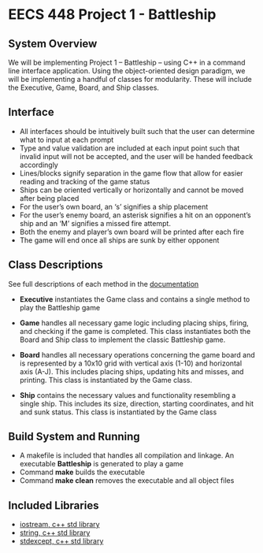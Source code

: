 # EECS 448 Project 1 - Battleship

## System Overview

We will be implementing Project 1 – Battleship – using C++ in a
command line interface application. Using the object-oriented design
paradigm, we will be implementing a handful of classes for modularity.
These will include the Executive, Game, Board, and Ship classes.

## Interface

- All interfaces should be intuitively built such that the user can determine what to input at each prompt
- Type and value validation are included at each input point such that invalid input will not be accepted, and the user will be handed feedback accordingly
- Lines/blocks signify separation in the game flow that allow for easier reading and tracking of the game status
- Ships can be oriented vertically or horizontally and cannot be moved after being placed
- For the user’s own board, an ‘s’ signifies a ship placement
- For the user’s enemy board, an asterisk signifies a hit on an opponent’s ship and an ‘M’ signifies a missed fire attempt.
- Both the enemy and player’s own board will be printed after each fire
- The game will end once all ships are sunk by either opponent

## Class Descriptions

See full descriptions of each method in the [documentation](https://github.com/landoty/eecs448-project-1/blob/main/documentation/project1_documentation.pdf)

- **Executive** instantiates the Game class and contains a single method to play the Battleship game

- **Game** handles all necessary game logic including placing ships, firing, and checking if the game is completed. This class instantiates both the Board and Ship class to implement the classic Battleship game.

- **Board** handles all necessary operations concerning the game board and is represented by a 10x10 grid with vertical axis (1-10) and horizontal axis (A-J). This includes placing ships, updating hits and misses, and printing. This class is instantiated by the Game class.

- **Ship** contains the necessary values and functionality resembling a single ship. This includes its size, direction, starting coordinates, and hit and sunk status. This class is instantiated by the Game class

## Build System and Running

- A makefile is included that handles all compilation and linkage. An executable **Battleship** is generated to play a game
- Command **make** builds the executable
- Command **make clean** removes the executable and all object files

## Included Libraries
- [iostream, c++ std library](https://www.cplusplus.com/reference/iostream/)
- [string, c++ std library](https://www.cplusplus.com/reference/string/string/)
- [stdexcept, c++ std library](https://www.cplusplus.com/reference/stdexcept/)
